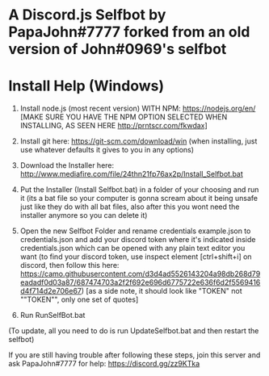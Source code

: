 # A Discord.js Selfbot by PapaJohn#7777 forked from an old version of John#0969's selfbot

# Install Help (Windows)

1. Install node.js (most recent version) WITH NPM: https://nodejs.org/en/ [MAKE SURE YOU HAVE THE NPM OPTION SELECTED WHEN INSTALLING, AS SEEN HERE http://prntscr.com/fkwdax]

2. Install git here: https://git-scm.com/download/win (when installing, just use whatever defaults it gives to you in any options)

3. Download the Installer here: http://www.mediafire.com/file/24thn21fp76ax2p/Install_Selfbot.bat

4. Put the Installer (Install Selfbot.bat) in a folder of your choosing and run it (its a bat file so your computer is gonna scream about it being unsafe just like they do with all bat files, also after this you wont need the installer anymore so you can delete it)

5. Open the new Selfbot Folder and rename credentials example.json to credentials.json and add your discord token where it's indicated inside credentials.json which can be opened with any plain text editor you want (to find your discord token, use inspect element [ctrl+shift+i] on discord, then follow this here: https://camo.githubusercontent.com/d3d4ad5526143204a98db268d79eadadf0d03a87/687474703a2f2f692e696d6775722e636f6d2f5569416d4f714d2e706e67)
[as a side note, it should look like "TOKEN" not ""TOKEN"", only one set of quotes]

6. Run RunSelfBot.bat

(To update, all you need to do is run UpdateSelfbot.bat and then restart the selfbot)

If you are still having trouble after following these steps, join this server and ask PapaJohn#7777 for help: https://discord.gg/zz9KTka
